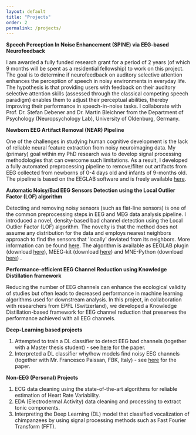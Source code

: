 ```yaml
---
layout: default
title: "Projects"
order: 2
permalink: /projects/
---
```


**Speech Perception In Noise Enhancement (SPINE) via EEG-based Neurofeedback**

I am awarded a fully funded research grant for a period of 2 years (of which 9 months will be spent as a residential fellowship) to work on this project. The goal is to determine if neurofeedback on auditory selective attention enhances the perception of speech in noisy environments in everyday life. The hypothesis is that providing users with feedback on their auditory selective attention skills (assessed through the classical competing speech paradigm) enables them to adjust their perceptual abilities, thereby improving their performance in speech-in-noise tasks.  I collaborate with Prof. Dr. Stefan Debener and Dr. Martin Bleichner from the Department of Psychology (Neuropsychology Lab), University of Oldenburg, Germany.

**Newborn EEG Artifact Removal (NEAR) Pipeline**

One of the challenges in studying human cognitive development is the lack of reliable neural feature extraction from noisy neuroimaging data. My (primary) goal within my PhD research was to develop signal processing methodologies that can overcome such limitations. As a result, I developed a fully automated preprocessing pipeline to remove/filter out artifacts from EEG collected from newborns of 0-4 days old and infants of 9-months old. The pipeline is based on the EEGLAB software and is freely available [here](https://github.com/vpKumaravel/NEAR). 

**Automatic Noisy/Bad EEG Sensors Detection using the Local Outlier Factor (LOF) algorithm**

Detecting and removing noisy sensors (such as flat-line sensors) is one of the common preprocessing steps in EEG and MEG data analysis pipeline. I introduced a novel, density-based bad channel detection using the Local Outlier Factor (LOF) algorithm. The novelty is that the method does not assume any distribution for the data and employs nearest neighbors approach to find the sensors that 'locally' deviated from its neighbors. More information can be found [here](). The algorithm is available as EEGLAB plugin (download [here](https://github.com/vpKumaravel/detectbadchannelLOF/blob/main/README.md)),  MEEG-kit (download [here](https://github.com/nbara/python-meegkit/blob/master/meegkit/lof.py)) and MNE-Python (download [here](https://mne.tools/stable/generated/mne.preprocessing.find_bad_channels_lof.html#mne.preprocessing.find_bad_channels_lof)) .

**Performance-efficient EEG Channel Reduction using Knowledge Distillation framework**

Reducing the number of EEG channels can enhance the ecological validity of studies but often leads to decreased performance in machine learning algorithms used for downstream analysis. In this project, in collaboration with researchers from EPFL (Switzerland), we developed a Knowledge Distillation-based framework for EEG channel reduction that preserves the performance achieved with all EEG channels.

**Deep-Learning based projects**
1. Attempted to train a DL classifier to detect EEG bad channels (together with a Master thesis student) - see [here](https://ieeexplore.ieee.org/document/9672305) for the paper.
2. Interpreted a DL classifier why/how models find noisy EEG channels (together with Mr. Francesco Paissan, FBK, Italy) - see [here](https://ieeexplore.ieee.org/document/9881381) for the paper.

**Non-EEG (Personal) Projects**

1. ECG data cleaning using the state-of-the-art algorithms for reliable estimation of Heart Rate Variability.
2. EDA (Electrodermal Activity) data cleaning and processing to extract tonic components.
3. Interpreting the Deep Learning (DL) model that classified vocalization of chimpanzees by using signal processing methods such as Fast Fourier Transform (FFT).